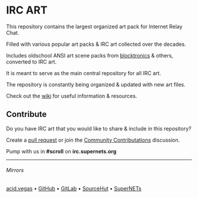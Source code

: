 # IRC ART

This repository contains the largest organized art pack for Internet Relay Chat.

Filled with various popular art packs & IRC art collected over the decades.

Includes oldschool ANSI art scene packs from [blocktronics](https://github.com/blocktronics/artpacks) & others, converted to IRC art.

It is meant to serve as the main central repository for all IRC art.

The repository is constantly being organized & updated with new art files.

Check out the [wiki](https://github.com/ircart/ircart/wiki) for useful information & resources.

## Contribute

Do you have IRC art that you would like to share & include in this repository?

Create a [pull request](https://github.com/ircart/ircart/pulls) or join the [Community Contributations](https://github.com/ircart/ircart/discussions/2) discussion.

Pump with us in **#scroll** on **irc.supernets.org**

___

###### Mirrors
[acid.vegas](https://git.acid.vegas/ircart) • [GitHub](https://github.com/ircart/ircart) • [GitLab](https://gitlab.com/ircart/ircart) • [SourceHut](https://git.sr.ht/~acidvegas/ircart) • [SuperNETs](https://git.supernets.org/ircart/ircart)